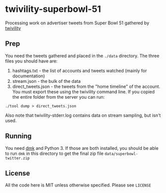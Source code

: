 # twivility-superbowl-51

Processing work on advertiser tweets from Super Bowl 51 gathered by
[twivility](https://github.com/CraigKelly/twivility)

## Prep

You need the tweets gathered and placed in the `./data` directory. The three
files you should have are:

1. hashtags.txt - the list of accounts and tweets watched (mainly for
   documentation)
1. stream.json - the bulk of the data
1. direct_tweets.json - the tweets from the "home timeline" of the account.
   You must export these using the twivility command line. If you copied the
   entire folder from the server you can run:

```
./tool dump > direct_tweets.json
```

Also note that twivility-stderr.log contains data on stream sampling, but
isn't used.

## Running

You need [dmk](https://github.com/CraigKelly/dmk) and Python 3. If those are
both installed, you should be able to run `dmk` in this directory to get the
final zip file `data/superbowl-twitter.zip`

## License

All the code here is MIT unless otherwise specified. Please see `LICENSE`
